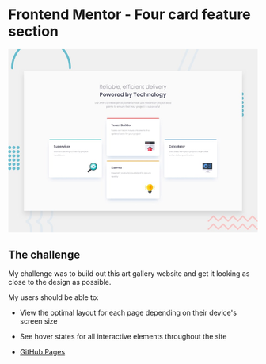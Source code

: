 # Frontend Mentor - Four card feature section

![Design preview for the Four card feature section coding challenge](./design/desktop-preview.jpg)

## The challenge

My challenge was to build out this art gallery website and get it looking as close to the design as possible.

My users should be able to:

- View the optimal layout for each page depending on their device's screen size
- See hover states for all interactive elements throughout the site

- [GitHub Pages](https://chkhikvadzeg.github.io/four-card-feature-section-master/)
